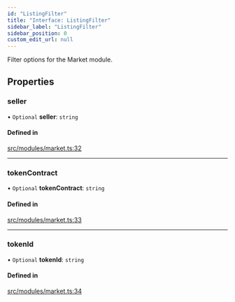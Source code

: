 ```yaml
---
id: "ListingFilter"
title: "Interface: ListingFilter"
sidebar_label: "ListingFilter"
sidebar_position: 0
custom_edit_url: null
---
```


Filter options for the Market module.

## Properties

### seller

• `Optional` **seller**: `string`

#### Defined in

[src/modules/market.ts:32](https://github.com/PrasoonPratham/nftlabs-sdk-ts/blob/ff1ad69/src/modules/market.ts#L32)

___

### tokenContract

• `Optional` **tokenContract**: `string`

#### Defined in

[src/modules/market.ts:33](https://github.com/PrasoonPratham/nftlabs-sdk-ts/blob/ff1ad69/src/modules/market.ts#L33)

___

### tokenId

• `Optional` **tokenId**: `string`

#### Defined in

[src/modules/market.ts:34](https://github.com/PrasoonPratham/nftlabs-sdk-ts/blob/ff1ad69/src/modules/market.ts#L34)
